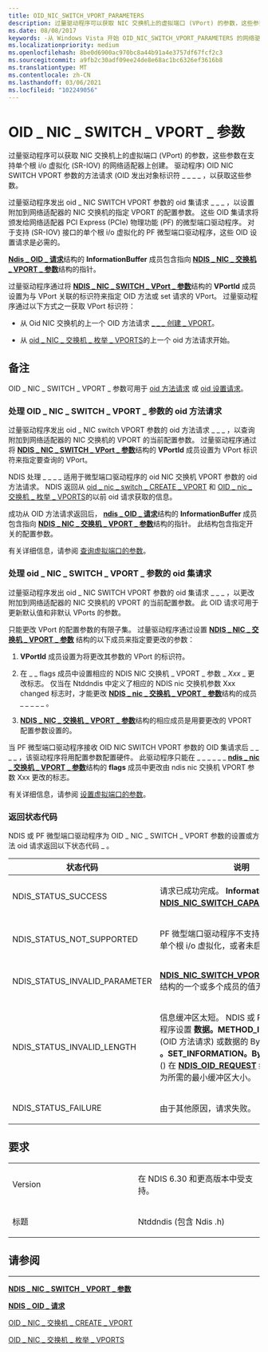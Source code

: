 ```yaml
---
title: OID_NIC_SWITCH_VPORT_PARAMETERS
description: 过量驱动程序可以获取 NIC 交换机上的虚拟端口 (VPort) 的参数，这些参数在支持单个根 i/o 虚拟化 (SR-IOV) 的网络适配器上创建。
ms.date: 08/08/2017
keywords: -从 Windows Vista 开始 OID_NIC_SWITCH_VPORT_PARAMETERS 的网络驱动程序
ms.localizationpriority: medium
ms.openlocfilehash: 8be0d6900ac970bc8a44b91a4e3757df67fcf2c3
ms.sourcegitcommit: a9fb2c30adf09ee24de8e68ac1bc6326ef3616b8
ms.translationtype: MT
ms.contentlocale: zh-CN
ms.lasthandoff: 03/06/2021
ms.locfileid: "102249056"
---
```

# <a name="oid_nic_switch_vport_parameters"></a>OID \_ NIC \_ SWITCH \_ VPORT \_ 参数


过量驱动程序可以获取 NIC 交换机上的虚拟端口 (VPort) 的参数，这些参数在支持单个根 i/o 虚拟化 (SR-IOV) 的网络适配器上创建。 驱动程序) OID NIC SWITCH VPORT 参数的方法请求 (OID 发出对象标识符 \_ \_ \_ \_ ，以获取这些参数。

过量驱动程序发出 oid \_ NIC SWITCH VPORT 参数的 oid 集请求 \_ \_ \_ ，以设置附加到网络适配器的 NIC 交换机的指定 VPORT 的配置参数。 这些 OID 集请求将颁发给网络适配器 PCI Express (PCIe) 物理功能 (PF) 的微型端口驱动程序。 对于支持 (SR-IOV) 接口的单个根 i/o 虚拟化的 PF 微型端口驱动程序，这些 OID 设置请求是必需的。

[**Ndis \_ OID \_ 请求**](/windows-hardware/drivers/ddi/oidrequest/ns-oidrequest-ndis_oid_request)结构的 **InformationBuffer** 成员包含指向 [**NDIS \_ NIC \_ 交换机 \_ VPORT \_ 参数**](/windows-hardware/drivers/ddi/ntddndis/ns-ntddndis-_ndis_nic_switch_vport_parameters)结构的指针。

过量驱动程序通过将 [**NDIS \_ NIC \_ SWITCH \_ VPort \_ 参数**](/windows-hardware/drivers/ddi/ntddndis/ns-ntddndis-_ndis_nic_switch_vport_parameters)结构的 **VPortId** 成员设置为与 VPort 关联的标识符来指定 OID 方法或 set 请求的 VPort。 过量驱动程序通过以下方式之一获取 VPort 标识符：

-   从 Oid NIC 交换机的上一个 OID 方法请求 [ \_ \_ \_ 创建 \_ VPORT](oid-nic-switch-create-vport.md)。

-   从 [oid \_ NIC \_ 交换机 \_ 枚举 \_ VPORTS](oid-nic-switch-enum-vports.md)的上一个 oid 方法请求开始。

<a name="remarks"></a>备注
-------

OID \_ NIC \_ SWITCH \_ VPORT \_ 参数可用于 [oid 方法请求](#oid-method-requests) 或 [oid 设置请求](#oid-set-requests)。

### <a name="handling-oid-method-requests-of-oid_nic_switch_vport_parameters"></a><a href="" id="oid-method-requests"></a>处理 OID \_ NIC \_ SWITCH \_ VPORT \_ 参数的 oid 方法请求

过量驱动程序发出 oid \_ NIC switch VPORT 参数的 oid 方法请求 \_ \_ \_ ，以查询附加到网络适配器的 NIC 交换机的 VPORT 的当前配置参数。 过量驱动程序通过将 [**NDIS \_ NIC \_ SWITCH \_ VPort \_ 参数**](/windows-hardware/drivers/ddi/ntddndis/ns-ntddndis-_ndis_nic_switch_vport_parameters)结构的 **VPortId** 成员设置为 VPort 标识符来指定要查询的 VPort。

NDIS 处理 \_ \_ \_ \_ 适用于微型端口驱动程序的 oid NIC 交换机 VPORT 参数的 oid 方法请求。 NDIS 返回从 [oid \_ nic \_ switch \_ CREATE \_ VPORT](oid-nic-switch-create-vport.md) 和 [OID \_ nic \_ 交换机 \_ 枚举 \_ VPORTS](oid-nic-switch-enum-vports.md)的以前 oid 请求获取的信息。

成功从 OID 方法请求返回后， [**ndis \_ OID \_ 请求**](/windows-hardware/drivers/ddi/oidrequest/ns-oidrequest-ndis_oid_request)结构的 **InformationBuffer** 成员包含指向 [**NDIS \_ NIC \_ 交换机 \_ VPORT \_ 参数**](/windows-hardware/drivers/ddi/ntddndis/ns-ntddndis-_ndis_nic_switch_vport_parameters)结构的指针。 此结构包含指定开关的配置参数。

有关详细信息，请参阅 [查询虚拟端口的参数](./querying-the-parameters-of-a-virtual-port.md)。

### <a name="handling-oid-set-requests-of-oid_nic_switch_vport_parameters"></a><a href="" id="oid-set-requests"></a>处理 oid \_ NIC \_ SWITCH \_ VPORT \_ 参数的 oid 集请求

过量驱动程序发出 oid \_ NIC SWITCH VPORT 参数的 oid 集请求 \_ \_ \_ ，以更改附加到网络适配器的 NIC 交换机的 VPORT 的当前配置参数。 此 OID 请求可用于更新默认值和非默认 VPorts 的参数。

只能更改 VPort 的配置参数的有限子集。 过量驱动程序通过设置 [**NDIS \_ NIC \_ 交换机 \_ VPORT \_ 参数**](/windows-hardware/drivers/ddi/ntddndis/ns-ntddndis-_ndis_nic_switch_vport_parameters) 结构的以下成员来指定要更改的参数：

1.  **VPortId** 成员设置为将更改其参数的 VPort 的标识符。

2.  在 \_ \_ flags 成员中设置相应的 NDIS NIC 交换机 \_ VPORT \_ 参数 \_ *Xxx* \_ 更改标志。 仅当在 Ntddndis 中定义了相应的 NDIS nic 交换机参数 Xxx changed 标志时，才能更改 [**NDIS \_ nic \_ 交换机 \_ VPORT \_ 参数**](/windows-hardware/drivers/ddi/ntddndis/ns-ntddndis-_ndis_nic_switch_vport_parameters)结构的成员 \_ \_ \_ \_  \_ 。

3.  [**NDIS \_ NIC \_ 交换机 \_ VPORT \_ 参数**](/windows-hardware/drivers/ddi/ntddndis/ns-ntddndis-_ndis_nic_switch_vport_parameters)结构的相应成员是用要更改的 VPORT 配置参数设置的。

当 PF 微型端口驱动程序接收 OID NIC SWITCH VPORT 参数的 OID 集请求后 \_ \_ \_ \_ ，该驱动程序将用配置参数配置硬件。 此驱动程序只能在 \_ \_ \_ \_ \_  \_ [**ndis \_ nic \_ 交换机 \_ VPORT \_ 参数**](/windows-hardware/drivers/ddi/ntddndis/ns-ntddndis-_ndis_nic_switch_vport_parameters)结构的 **flags** 成员中更改由 ndis nic 交换机 VPORT 参数 Xxx 更改的标志。

有关详细信息，请参阅 [设置虚拟端口的参数](./setting-the-parameters-of-a-virtual-port.md)。

### <a name="return-status-codes"></a>返回状态代码

NDIS 或 PF 微型端口驱动程序为 OID \_ NIC \_ SWITCH \_ VPORT 参数的设置或方法 oid 请求返回以下状态代码 \_ 。

<table>
<colgroup>
<col width="50%" />
<col width="50%" />
</colgroup>
<thead>
<tr class="header">
<th>状态代码</th>
<th>说明</th>
</tr>
</thead>
<tbody>
<tr class="odd">
<td><p>NDIS_STATUS_SUCCESS</p></td>
<td><p>请求已成功完成。 <strong>InformationBuffer</strong>指向<a href="/windows-hardware/drivers/ddi/ntddndis/ns-ntddndis-_ndis_nic_switch_capabilities" data-raw-source="[&lt;strong&gt;NDIS_NIC_SWITCH_CAPABILITIES&lt;/strong&gt;](/windows-hardware/drivers/ddi/ntddndis/ns-ntddndis-_ndis_nic_switch_capabilities)"><strong>NDIS_NIC_SWITCH_CAPABILITIES</strong></a>结构。</p></td>
</tr>
<tr class="even">
<td><p>NDIS_STATUS_NOT_SUPPORTED</p></td>
<td><p>PF 微型端口驱动程序不支持 (SR-IOV) 接口的单个根 i/o 虚拟化，或者未启用使用该接口。</p></td>
</tr>
<tr class="odd">
<td><p>NDIS_STATUS_INVALID_PARAMETER</p></td>
<td><p><a href="/windows-hardware/drivers/ddi/ntddndis/ns-ntddndis-_ndis_nic_switch_vport_parameters" data-raw-source="[&lt;strong&gt;NDIS_NIC_SWITCH_VPORT_PARAMETERS&lt;/strong&gt;](/windows-hardware/drivers/ddi/ntddndis/ns-ntddndis-_ndis_nic_switch_vport_parameters)"><strong>NDIS_NIC_SWITCH_VPORT_PARAMETERS</strong></a>结构的一个或多个成员的值无效。</p></td>
</tr>
<tr class="even">
<td><p>NDIS_STATUS_INVALID_LENGTH</p></td>
<td><p>信息缓冲区太短。 NDIS 或 PF 微型端口驱动程序设置 <strong>数据。METHOD_INFORMATION。</strong> (OID 方法请求) 或数据的 BytesNeeded 成员 <strong>。SET_INFORMATION。BytesNeeded</strong> 成员 () 在 <a href="/windows-hardware/drivers/ddi/ndis/ns-ndis-_ndis_oid_request" data-raw-source="[&lt;strong&gt;NDIS_OID_REQUEST&lt;/strong&gt;](/windows-hardware/drivers/ddi/oidrequest/ns-oidrequest-ndis_oid_request)"><strong>NDIS_OID_REQUEST</strong></a> 结构中，将其设置为所需的最小缓冲区大小。</p></td>
</tr>
<tr class="odd">
<td><p>NDIS_STATUS_FAILURE</p></td>
<td><p>由于其他原因，请求失败。</p></td>
</tr>
</tbody>
</table>

 

<a name="requirements"></a>要求
------------

<table>
<colgroup>
<col width="50%" />
<col width="50%" />
</colgroup>
<tbody>
<tr class="odd">
<td><p>Version</p></td>
<td><p>在 NDIS 6.30 和更高版本中受支持。</p></td>
</tr>
<tr class="even">
<td><p>标题</p></td>
<td>Ntddndis (包含 Ndis .h) </td>
</tr>
</tbody>
</table>

## <a name="see-also"></a>请参阅


****
[**NDIS \_ NIC \_ SWITCH \_ VPORT \_ 参数**](/windows-hardware/drivers/ddi/ntddndis/ns-ntddndis-_ndis_nic_switch_vport_parameters)

[**NDIS \_ OID \_ 请求**](/windows-hardware/drivers/ddi/oidrequest/ns-oidrequest-ndis_oid_request)

[OID \_ NIC \_ 交换机 \_ CREATE \_ VPORT](oid-nic-switch-create-vport.md)

[OID \_ NIC \_ 交换机 \_ 枚举 \_ VPORTS](oid-nic-switch-enum-vports.md)

